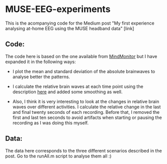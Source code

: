 # MUSE-EEG-experiments

This is the acompanying code for the Medium post "My first experience analysing at-home EEG using the MUSE headband data" [link]

## Code:

The code here is based on the one available from [MindMonitor](https://mind-monitor.com/FAQ.php#matlab) but I have expanded it in the following ways:

- I plot the mean and standard deviation of the absolute brainwaves to analyse better the patterns.

- I calculate the relative brain waves at each time point using the description [here](https://web.archive.org/web/20181105231756/http://developer.choosemuse.com/tools/available-data#Absolute_Band_Powers) and added some smoothing as well.

- Also, I think it is very interesting to look at the changes in relative brain waves over different activities. I calculate the relative change in the last and final twenty seconds of each recording. Before that, I removed the first and last ten seconds to avoid artifacts when starting or pausing the recording as I was doing this myself.

## Data:

The data here corresponds to the three different scenarios described in the post. Go to the runAll.m script to analyse them all :) 
